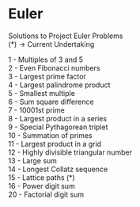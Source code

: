 Euler
=====

Solutions to Project Euler Problems <br/>
(*) -> Current Undertaking

1  - Multiples of 3 and 5 <br/>
2  - Even Fibonacci numbers <br/>
3  - Largest prime factor <br/>
4  - Largest palindrome product <br/>
5  - Smallest multiple <br/>
6  - Sum square difference <br/>
7  - 10001st prime <br/>
8  - Largest product in a series <br/>
9  - Special Pythagorean triplet <br/>
10 - Summation of primes <br/>
11 - Largest product in a grid <br/>
12 - Highly divisible triangular number <br/>
13 - Large sum <br/>
14 - Longest Collatz sequence <br/>
15 - Lattice paths (*) <br/>
16 - Power digit sum <br/>
20 - Factorial digit sum <br/>
